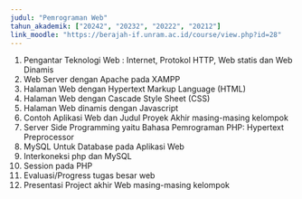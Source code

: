 ```yaml
---
judul: "Pemrograman Web"
tahun_akademik: ["20242", "20232", "20222", "20212"]
link_moodle: "https://berajah-if.unram.ac.id/course/view.php?id=28"
---
```


1. Pengantar Teknologi  Web : Internet, Protokol HTTP, Web statis dan Web Dinamis
2. Web Server dengan  Apache pada XAMPP
3. Halaman Web dengan Hypertext Markup Language (HTML)
4. Halaman Web dengan Cascade Style Sheet (CSS)
5. Halaman Web dinamis dengan Javascript
6. Contoh Aplikasi Web dan Judul Proyek Akhir masing-masing kelompok
7. Server Side Programming yaitu Bahasa Pemrograman PHP: Hypertext Preprocessor
8. MySQL Untuk Database pada Aplikasi Web
9. Interkoneksi php dan MySQL
10. Session pada PHP
11. Evaluasi/Progress tugas besar web
12. Presentasi Project akhir Web masing-masing kelompok